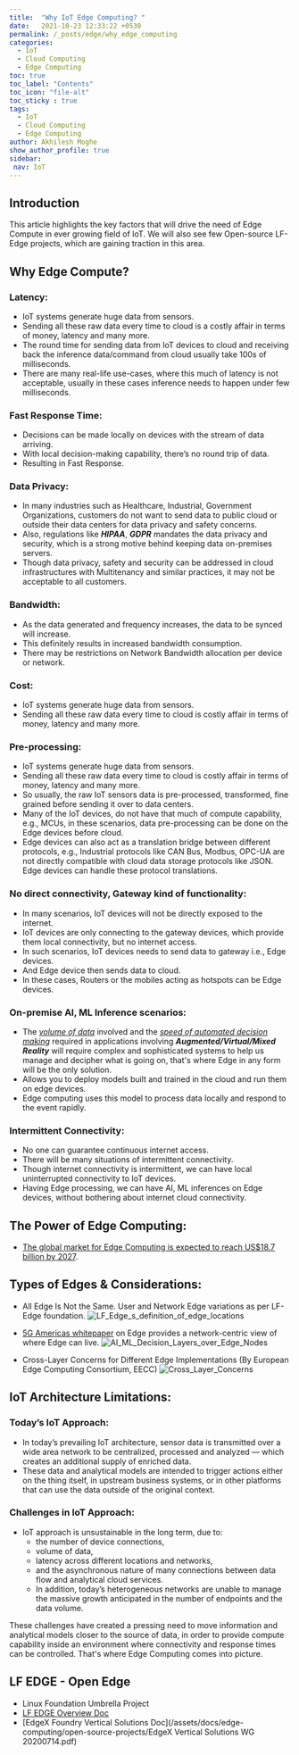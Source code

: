 ```yaml
---
title:  "Why IoT Edge Computing? "
date:   2021-10-23 12:33:22 +0530
permalink: /_posts/edge/why_edge_computing
categories:
  - IoT
  - Cloud Computing
  - Edge Computing
toc: true
toc_label: "Contents"
toc_icon: "file-alt"
toc_sticky : true
tags:
  - IoT
  - Cloud Computing
  - Edge Computing
author: Akhilesh Moghe
show_author_profile: true
sidebar:
 nav: IoT
---
```



## Introduction
This article highlights the key factors that will drive the need of Edge Compute in ever growing field of IoT. We will also see few Open-source LF-Edge projects, which are gaining traction in this area.


## Why Edge Compute?
### Latency: 
* IoT systems generate huge data from sensors.
* Sending all these raw data every time to cloud is a costly affair in terms of money, latency and many more.
* The round time for sending data from IoT devices to cloud and receiving back the inference data/command from cloud usually take 100s of milliseconds.
* There are many real-life use-cases, where this much of latency is not acceptable, usually in these cases inference needs to happen under few milliseconds. 

### Fast Response Time: 
* Decisions can be made locally on devices with the stream of data arriving.
* With local decision-making capability, there’s no round trip of data.
* Resulting in Fast Response. 

### Data Privacy: 
* In many industries such as Healthcare, Industrial, Government Organizations, customers do not want to send data to public cloud or outside their data centers for data privacy and safety concerns.
* Also, regulations like __*HIPAA*__, __*GDPR*__ mandates the data privacy and security, which is a strong motive behind keeping data on-premises servers. 
* Though data privacy, safety and security can be addressed in cloud infrastructures with Multitenancy and similar practices, it may not be acceptable to all customers.

### Bandwidth:
* As the data generated and frequency increases, the data to be synced will increase.
* This definitely results in increased bandwidth consumption. 
* There may be restrictions on Network Bandwidth allocation per device or network. 

### Cost: 
* IoT systems generate huge data from sensors.
* Sending all these raw data every time to cloud is costly affair in terms of money, latency and many more. 

### Pre-processing: 
* IoT systems generate huge data from sensors.
* Sending all these raw data every time to cloud is costly affair in terms of money, latency and many more.
* So usually, the raw IoT sensors data is pre-processed, transformed, fine grained before sending it over to data centers.
* Many of the IoT devices, do not have that much of compute capability, e.g., MCUs, in these scenarios, data pre-processing can be done on the Edge devices before cloud.
* Edge devices can also act as a translation bridge between different protocols, e.g., Industrial protocols like CAN Bus, Modbus, OPC-UA are not directly compatible with cloud data storage protocols like JSON. Edge devices can handle these protocol translations.

### No direct connectivity, Gateway kind of functionality: 
* In many scenarios, IoT devices will not be directly exposed to the internet.
* IoT devices are only connecting to the gateway devices, which provide them local connectivity, but no internet access.
* In such scenarios, IoT devices needs to send data to gateway i.e., Edge devices.
* And Edge device then sends data to cloud.
* In these cases, Routers or the mobiles acting as hotspots can be Edge devices.

### On-premise AI, ML Inference scenarios:
* The *<u>volume of data</u>* involved and the *<u>speed of automated decision making</u>* required in applications involving __*Augmented/Virtual/Mixed Reality*__ will require complex and sophisticated systems to help us manage and decipher what is going on, that's where Edge in any form will be the only solution.
* Allows you to deploy models built and trained in the cloud and run them on edge devices.
* Edge computing uses this model to process data locally and respond to the event rapidly.

### Intermittent Connectivity:
* No one can guarantee continuous internet access.
* There will be many situations of intermittent connectivity.
* Though internet connectivity is intermittent, we can have local uninterrupted connectivity to IoT devices.
* Having Edge processing, we can have AI, ML inferences on Edge devices, without bothering about internet cloud connectivity.

## The Power of Edge Computing:
- [The global market for Edge Computing is expected to reach US$18.7 billion by 2027](https://www.businesswire.com/news/home/20201208005881/en/Global-Edge-Computing-Market-2020-2027---As-the-World-Searches-for-a-Solution-to-Latency-in-IoT-Devices-Edge-Computing-Will-Receive-a-27.7-Growth-Boost---ResearchAndMarkets.com).

## Types of Edges & Considerations:
- All Edge Is Not the Same. User and Network Edge variations as per LF-Edge foundation.
![LF_Edge_s_definition_of_edge_locations](/assets/images/edge-computing/LF_Edge_s_definition_of_edge_locations.png)

- [5G Americas whitepaper](https://www.5gamericas.org/wp-content/uploads/2019/10/5G-Americas-EDGE-White-Paper-FINAL.pdf) on Edge provides a network-centric view of where Edge can live.
![AI_ML_Decision_Layers_over_Edge_Nodes](/assets/images/edge-computing/AI_ML_Decision_Layers_over_Edge_Nodes.png)

- Cross-Layer Concerns for Different Edge Implementations (By European Edge Computing Consortium, EECC)
![Cross_Layer_Concerns](/assets/images/edge-computing/Cross_Layer_Concerns.png)

## IoT Architecture Limitations:
### Today’s IoT Approach:
* In today’s prevailing IoT architecture, sensor data is transmitted over a wide area network to be centralized, processed and analyzed — which creates an additional supply of enriched data.
* These data and analytical models are intended to trigger actions either on the thing itself, in upstream business systems, or in other platforms that can use the data outside of the original context.

### Challenges in IoT Approach:
* IoT approach is unsustainable in the long term, due to:
  * the number of device connections,
  * volume of data,
  * latency across different locations and networks,
  * and the asynchronous nature of many connections between data flow and analytical cloud services.
  * In addition, today’s heterogeneous networks are unable to manage the massive growth anticipated in the number of endpoints and the data volume. 

These challenges have created a pressing need to move information and analytical models closer to the source of data, in order to provide compute capability inside an environment where connectivity and response times can be controlled.
That's where Edge Computing comes into picture.


## LF EDGE - Open Edge
- Linux Foundation Umbrella Project
- [LF EDGE Overview Doc](/assets/docs/edge-computing/open-source-projects/LF-Edge-web-July2021-1.pdf)
- [EdgeX Foundry Vertical Solutions Doc](/assets/docs/edge-computing/open-source-projects/EdgeX Vertical Solutions WG 20200714.pdf)


